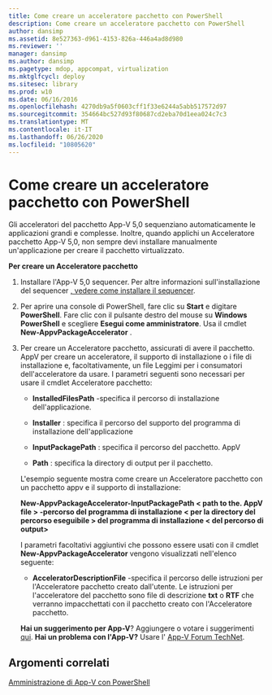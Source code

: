 ```yaml
---
title: Come creare un acceleratore pacchetto con PowerShell
description: Come creare un acceleratore pacchetto con PowerShell
author: dansimp
ms.assetid: 8e527363-d961-4153-826a-446a4ad8d980
ms.reviewer: ''
manager: dansimp
ms.author: dansimp
ms.pagetype: mdop, appcompat, virtualization
ms.mktglfcycl: deploy
ms.sitesec: library
ms.prod: w10
ms.date: 06/16/2016
ms.openlocfilehash: 4270db9a5f0603cff1f33e6244a5abb517572d97
ms.sourcegitcommit: 354664bc527d93f80687cd2eba70d1eea024c7c3
ms.translationtype: MT
ms.contentlocale: it-IT
ms.lasthandoff: 06/26/2020
ms.locfileid: "10805620"
---
```

# Come creare un acceleratore pacchetto con PowerShell


Gli acceleratori del pacchetto App-V 5,0 sequenziano automaticamente le applicazioni grandi e complesse. Inoltre, quando applichi un Acceleratore pacchetto App-V 5,0, non sempre devi installare manualmente un'applicazione per creare il pacchetto virtualizzato.

**Per creare un Acceleratore pacchetto**

1.  Installare l'App-V 5,0 sequencer. Per altre informazioni sull'installazione del sequencer [, vedere come installare il sequencer](how-to-install-the-sequencer-beta-gb18030.md).

2.  Per aprire una console di PowerShell, fare clic su **Start** e digitare **PowerShell**. Fare clic con il pulsante destro del mouse su **Windows PowerShell** e scegliere **Esegui come amministratore**. Usa il cmdlet **New-AppvPackageAccelerator** .

3.  Per creare un Acceleratore pacchetto, assicurati di avere il pacchetto. AppV per creare un acceleratore, il supporto di installazione o i file di installazione e, facoltativamente, un file Leggimi per i consumatori dell'acceleratore da usare. I parametri seguenti sono necessari per usare il cmdlet Acceleratore pacchetto:

    -   **InstalledFilesPath** -specifica il percorso di installazione dell'applicazione.

    -   **Installer** : specifica il percorso del supporto del programma di installazione dell'applicazione

    -   **InputPackagePath** : specifica il percorso del pacchetto. AppV

    -   **Path** : specifica la directory di output per il pacchetto.

    L'esempio seguente mostra come creare un Acceleratore pacchetto con un pacchetto appv e il supporto di installazione:

    **New-AppvPackageAccelerator-InputPackagePath &lt; path to the. AppV file &gt; -percorso del programma di installazione &lt; per la directory del percorso eseguibile &gt; del programma di installazione &lt; del percorso di output&gt;**

    I parametri facoltativi aggiuntivi che possono essere usati con il cmdlet **New-AppvPackageAccelerator** vengono visualizzati nell'elenco seguente:

    -   **AcceleratorDescriptionFile** -specifica il percorso delle istruzioni per l'Acceleratore pacchetto creato dall'utente. Le istruzioni per l'acceleratore del pacchetto sono file di descrizione **txt** o **RTF** che verranno impacchettati con il pacchetto creato con l'Acceleratore pacchetto.

    **Hai un suggerimento per App-V**? Aggiungere o votare i suggerimenti [qui](http://appv.uservoice.com/forums/280448-microsoft-application-virtualization). **Hai un problema con l'App-V?** Usare l' [App-V Forum TechNet](https://social.technet.microsoft.com/Forums/home?forum=mdopappv).

## Argomenti correlati


[Amministrazione di App-V con PowerShell](administering-app-v-by-using-powershell.md)

 

 





